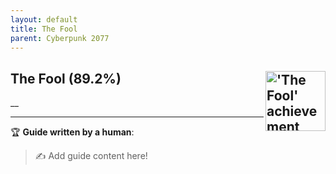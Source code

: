 ```yaml
---
layout: default
title: The Fool
parent: Cyberpunk 2077
---
```


## The Fool (89.2%) <img align="right" src="https://cdn.cloudflare.steamstatic.com/steamcommunity/public/images/apps/1091500/7975d6e5d790b88f030195e3b1a38e49a5de1c8d.jpg" alt="'The Fool' achievement icon" width="96" height="96">

__

---

:trophy: **Guide written by a human**:

> :writing_hand: Add guide content here!

